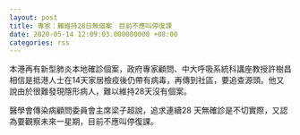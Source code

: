 ```yaml
---
layout: post
title: 專家：難維持28日無個案　目前不應叫停復課
date: 2020-05-14 12:09:03.000000000 +08:00
categories: rss
---
```


本港再有新型肺炎本地確診個案，政府專家顧問、中大呼吸系統科講座教授許樹昌相信是抵港人士在14天家居檢疫後仍帶有病毒，再傳到社區，要追查源頭。他又說由於很難發現隱形病人，難以維持28天沒有個案。

醫學會傳染病顧問委員會主席梁子超說，追求連續28 天無確診是不切實際，又認為要觀察未來一星期，目前不應叫停復課。
